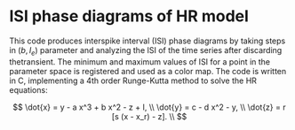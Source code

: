 # ISI phase diagrams of HR model
This code produces interspike interval (ISI) phase diagrams by taking steps in $(b, I_e)$ parameter and analyzing the ISI of the time series after discarding thetransient. The minimum and maximum values of ISI for a point in the parameter space is registered and used as a color map. 
The code is written in C, implementing a 4th order Runge-Kutta method to solve the HR equations:

$$
\dot{x} = y - a x^3 + b x^2 - z + I, \\
\dot{y} = c - d x^2 - y, \\
\dot{z} = r [s (x - x_r) - z]. \\
$$
